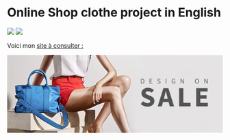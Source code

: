 <h1> Online Shop clothe project in English </h1>

<img src="(https://github.com/Av-code80/BoutiqueShop-English/blob/main/images/banner-design-onsale.jpg)">

<img src="(https://github.com/Av-code80/BoutiqueShop-English/blob/main/images/slider-01-bg.png)">


Voici mon [site à consulter :](https://av-code80.github.io/BoutiqueShop-English/)

![](https://github.com/Av-code80/BoutiqueShop-English/blob/main/images/banner-design-onsale.jpg)